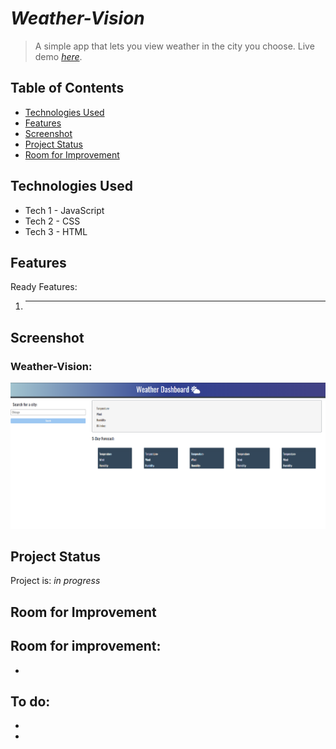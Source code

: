 # _Weather-Vision_
> A simple app that lets you view weather in the city you choose.
> Live demo [_here_](https://darolo13.github.io/). 

## Table of Contents
* [Technologies Used](#technologies-used)
* [Features](#features)
* [Screenshot](#screenshot)
* [Project Status](#project-status)
* [Room for Improvement](#room-for-improvement)

## Technologies Used
- Tech 1 - JavaScript
- Tech 2 - CSS
- Tech 3 - HTML


## Features
Ready Features:
1. ** **



## Screenshot
### Weather-Vision:
![Initial-display](./assets/screenshots/main.png)

## Project Status
Project is: _in progress_


## Room for Improvement
Room for improvement:
- 
- 

To do:
-
-
-
